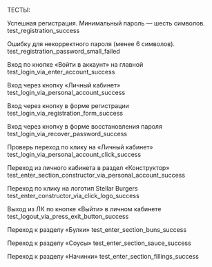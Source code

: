 ТЕСТЫ:

Успешная регистрация. Минимальный пароль — шесть символов.
test_registration_success

Ошибку для некорректного пароля (менее 6 символов).
test_registration_password_small_failed

Вход по кнопке «Войти в аккаунт» на главной
test_login_via_enter_account_success

Вход через кнопку «Личный кабинет»
test_login_via_personal_account_success

Вход через кнопку в форме регистрации
test_login_via_registration_form_success

Вход через кнопку в форме восстановления пароля
test_login_via_recover_password_success

Проверь переход по клику на «Личный кабинет»
test_login_via_personal_account_click_success

Переход из личного кабинета в раздел «Конструктор»
test_enter_section_constructor_via_personal_account_success

Переход по клику на логотип Stellar Burgers
test_enter_constructor_via_click_logo_success

Выход из ЛК по кнопке «Выйти» в личном кабинете
test_logout_via_press_exit_button_success

Переход к разделу «Булки»
test_enter_section_buns_success

Переход к разделу «Соусы»
test_enter_section_sauce_success

Переход к разделу «Начинки»
test_enter_section_fillings_success
